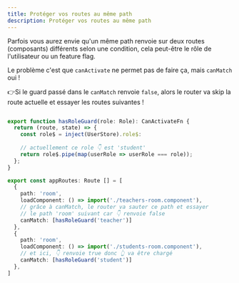 ```yaml
---
title: Protéger vos routes au même path
description: Protéger vos routes au même path
---
```


Parfois vous aurez envie qu'un même path renvoie sur deux routes (composants) différents selon une condition, cela peut-être le rôle de l'utilisateur ou un feature flag.

Le problème c'est que `canActivate` ne permet pas de faire ça, mais `canMatch` oui !

👉Si le guard passé dans le `canMatch` renvoie `false`, alors le router va skip la route actuelle et essayer les routes suivantes !

```ts

export function hasRoleGuard(role: Role): CanActivateFn {       
  return (route, state) => {
    const role$ = inject(UserStore).role$:
    
    // actuellement ce role 👇 est 'student'
    return role$.pipe(map(userRole => userRole === role));  
  };
} 

```

```ts
export const appRoutes: Route [] = [
  {
    path: 'room',
    loadComponent: () => import('./teachers-room.component'),
    // grâce à canMatch, le router va sauter ce path et essayer 
    // le path 'room' suivant car 👇 renvoie false
    canMatch: [hasRoleGuard('teacher')]
  }, 
  {
    path: 'room',
    loadComponent: () => import('./students-room.component'),
    // et ici, 👇 renvoie true donc 👆 va être chargé
    canMatch: [hasRoleGuard('student')]
  },
]
```
